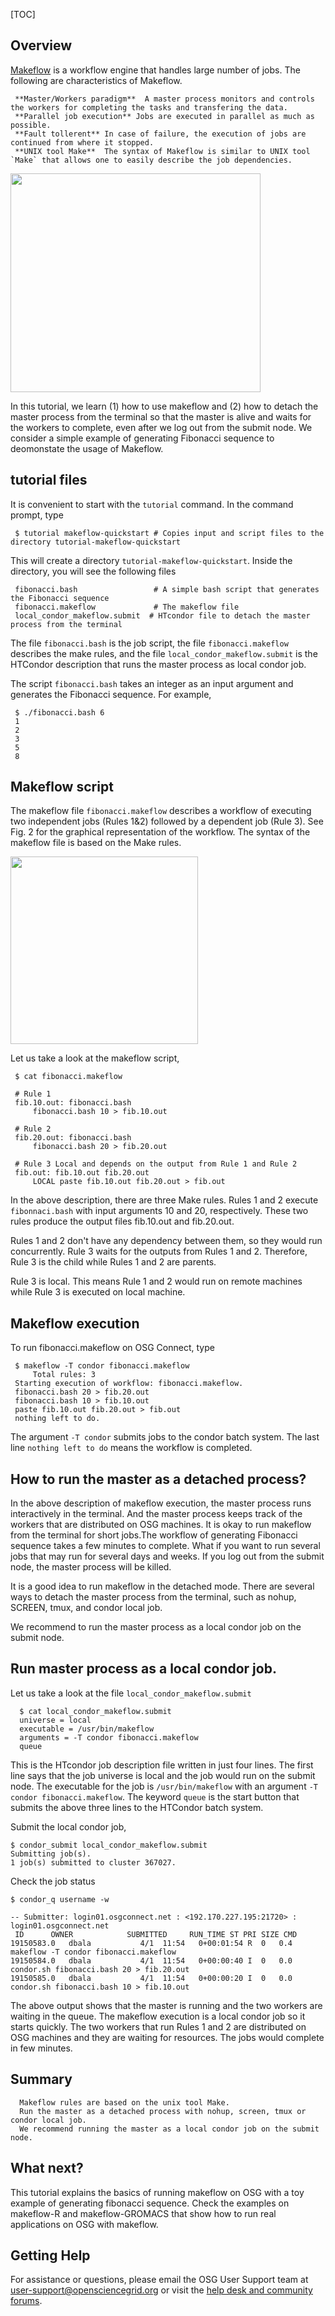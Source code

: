 
[title]: - "makeflow - Quickstart"
[TOC]
 
## Overview

[Makeflow](http://ccl.cse.nd.edu/software/makeflow/) is a workflow engine that handles large number 
of jobs. The following are characteristics of Makeflow.

     **Master/Workers paradigm**  A master process monitors and controls the workers for completing the tasks and transfering the data.  
     **Parallel job execution** Jobs are executed in parallel as much as possible.
     **Fault tollerent** In case of failure, the execution of jobs are  continued from where it stopped. 
     **UNIX tool Make**  The syntax of Makeflow is similar to UNIX tool `Make` that allows one to easily describe the job dependencies.  

<img src="https://raw.githubusercontent.com/OSGConnect/tutorial-makeflow-quickstart/master/Figs/MWFig.png" width="400px" height="350px" />

In this tutorial, we learn (1) how to use makeflow and (2) how to detach the master process from the terminal so that 
the master is alive and waits for the workers to complete, even after we log out from the submit node.  We consider a 
simple example of generating Fibonacci sequence to deomonstate the usage of Makeflow. 

## tutorial files

It is convenient to start with the `tutorial` command. In the command prompt, type

	 $ tutorial makeflow-quickstart # Copies input and script files to the directory tutorial-makeflow-quickstart
 
This will create a directory `tutorial-makeflow-quickstart`. Inside the directory, you will see the following files

     fibonacci.bash                 # A simple bash script that generates the Fibonacci sequence
     fibonacci.makeflow             # The makeflow file 
     local_condor_makeflow.submit  # HTcondor file to detach the master process from the terminal

The file `fibonacci.bash` is the job script, the file `fibonacci.makeflow` describes the make rules, and the 
file `local_condor_makeflow.submit` is the HTCondor description that runs the master process as local condor job. 

The script `fibonacci.bash` takes an integer as an input argument and generates the Fibonacci 
sequence. For example, 

     $ ./fibonacci.bash 6
     1
     2
     3
     5
     8

## Makeflow script

The makeflow file `fibonacci.makeflow` describes a workflow of executing two independent jobs (Rules 1&2) followed by a
dependent job (Rule 3). See Fig. 2 for the graphical representation of the workflow. The syntax of the makeflow file is based on the Make rules.   

<img src="https://raw.githubusercontent.com/OSGConnect/tutorial-makeflow-quickstart/master/Figs/FibFig.png" width="300px" height="300px" />

Let us take a look at the makeflow script, 

     $ cat fibonacci.makeflow

     # Rule 1 
     fib.10.out: fibonacci.bash
         fibonacci.bash 10 > fib.10.out

     # Rule 2
     fib.20.out: fibonacci.bash
         fibonacci.bash 20 > fib.20.out

     # Rule 3 Local and depends on the output from Rule 1 and Rule 2
     fib.out: fib.10.out fib.20.out
         LOCAL paste fib.10.out fib.20.out > fib.out


In the above description, there are three Make rules.  Rules 1 and 2  execute `fibonnaci.bash` with input arguments 10 and 20, respectively. These two rules produce the output files fib.10.out and fib.20.out.  

Rules 1 and 2 don't have any dependency between them, so they would run concurrently. Rule 3 waits for the outputs 
from Rules 1 and 2. Therefore, Rule 3 is the child while Rules 1 and 2 are parents. 

Rule 3 is local. This means Rule 1 and 2 would run on remote machines while Rule 3 is executed on local machine. 


## Makeflow execution 

To run fibonacci.makeflow on OSG Connect, type 

     $ makeflow -T condor fibonacci.makeflow 
         Total rules: 3
     Starting execution of workflow: fibonacci.makeflow.
     fibonacci.bash 20 > fib.20.out
     fibonacci.bash 10 > fib.10.out
     paste fib.10.out fib.20.out > fib.out
     nothing left to do.

The argument `-T condor` submits jobs to the condor batch system. The 
last line `nothing left to do` means the workflow is completed. 

## How to run the master as a detached process?

In the above description of makeflow execution, the master process runs interactively in the terminal. And the master process keeps track of the workers that are distributed on OSG machines. It is okay to run makeflow from the terminal for short jobs.The workflow of generating Fibonacci sequence takes a few minutes to complete. What if you want to run several jobs that may run for several days and weeks. If you log out from the submit node, the master process 
will be killed.  

It is a good idea to run makeflow in the detached mode. There are several ways to detach the master process from the 
terminal, such as nohup, SCREEN, tmux, and condor local job. 

We recommend to run the master process as a local condor job on the submit node.

## Run master process as a local condor job. 

Let us take a look at the file `local_condor_makeflow.submit`

      $ cat local_condor_makeflow.submit 
      universe = local                        
      executable = /usr/bin/makeflow
      arguments = -T condor fibonacci.makeflow
      queue 

This is the HTcondor job description file written in just four lines. The first line says that the job universe is local and the job would
run on the submit node. The executable for the job is `/usr/bin/makeflow` with an argument `-T condor fibonacci.makeflow`. The keyword `queue` is the start button 
that submits the above three lines to the HTCondor batch system. 

Submit the local condor job, 

    $ condor_submit local_condor_makeflow.submit 
    Submitting job(s).
    1 job(s) submitted to cluster 367027.

Check the job status

    $ condor_q username -w

    -- Submitter: login01.osgconnect.net : <192.170.227.195:21720> : login01.osgconnect.net
     ID      OWNER            SUBMITTED     RUN_TIME ST PRI SIZE CMD               
    19150583.0   dbala           4/1  11:54   0+00:01:54 R  0   0.4  makeflow -T condor fibonacci.makeflow
    19150584.0   dbala           4/1  11:54   0+00:00:40 I  0   0.0  condor.sh fibonacci.bash 20 > fib.20.out
    19150585.0   dbala           4/1  11:54   0+00:00:20 I  0   0.0  condor.sh fibonacci.bash 10 > fib.10.out

The above output shows that the master is running and the two workers are waiting in the queue. The makeflow execution is a 
local condor job so it starts quickly. The two workers that run Rules 1 and 2 are distributed on OSG machines and they are waiting for resources. The jobs would complete in few minutes. 

## Summary

      Makeflow rules are based on the unix tool Make. 
      Run the master as a detached process with nohup, screen, tmux or condor local job. 
      We recommend running the master as a local condor job on the submit node. 

  
## What next?

This tutorial explains the basics of running makeflow on OSG with a toy example of generating fibonacci sequence. Check 
the examples on makeflow-R and makeflow-GROMACS that show how to run real applications on OSG with makeflow. 

## Getting Help
For assistance or questions, please email the OSG User Support team  at [user-support@opensciencegrid.org](mailto:user-support@opensciencegrid.org) or visit the [help desk and community forums](http://support.opensciencegrid.org).
